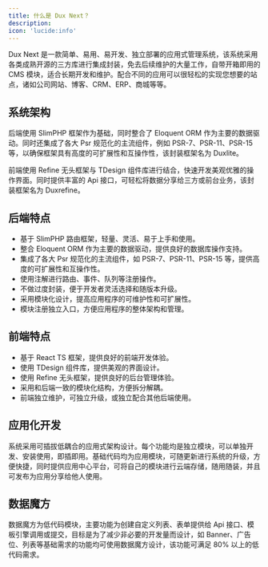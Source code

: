 ```yaml
---
title: 什么是 Dux Next？
description: 
icon: 'lucide:info'
---
```


Dux Next 是一款简单、易用、易开发、独立部署的应用式管理系统，该系统采用各类成熟开源的三方库进行集成封装，免去后续维护的大量工作，自带开箱即用的 CMS 模块，适合长期开发和维护。配合不同的应用可以很轻松的实现您想要的站点，诸如公司网站、博客、CRM、ERP、商城等等。

##  系统架构

后端使用 SlimPHP 框架作为基础，同时整合了 Eloquent ORM 作为主要的数据驱动。同时还集成了各大 Psr 规范化的主流组件，例如 PSR-7、PSR-11、PSR-15 等，以确保框架具有高度的可扩展性和互操作性，该封装框架名为 Duxlite。

前端使用 Refine 无头框架与 TDesign 组件库进行结合，快速开发美观优雅的操作界面。同时提供丰富的 Api 接口，可轻松将数据分享给三方或前台业务，该封装框架名为 Duxrefine。


## 后端特点

- 基于 SlimPHP 路由框架，轻量、灵活、易于上手和使用。
- 整合 Eloquent ORM 作为主要的数据驱动，提供良好的数据库操作支持。
- 集成了各大 Psr 规范化的主流组件，如 PSR-7、PSR-11、PSR-15 等，提供高度的可扩展性和互操作性。
- 使用注解进行路由、事件、队列等注册操作。
- 不做过度封装，便于开发者灵活选择和随版本升级。
- 采用模块化设计，提高应用程序的可维护性和可扩展性。
- 模块注册独立入口，方便应用程序的整体架构和管理。

## 前端特点

- 基于 React TS 框架，提供良好的前端开发体验。
- 使用 TDesign 组件库，提供美观的界面设计。
- 使用 Refine 无头框架，提供良好的后台管理体验。
- 采用和后端一致的模块化结构，方便拆分解耦。
- 前端独立维护，可独立升级，或独立配合其他后端使用。

## 应用化开发

系统采用可插拔低耦合的应用式架构设计。每个功能均是独立模块，可以单独开发、安装使用，即插即用。基础代码均为应用模块，可随更新进行系统的升级，方便快捷，同时提供应用中心平台，可将自己的模块进行云端存储，随用随装，并且可发布为应用分享给他人使用。

## 数据魔方

数据魔方为低代码模块，主要功能为创建自定义列表、表单提供给 Api 接口、模板引擎调用或提交，目标是为了减少非必要的开发量而设计，如 Banner、广告位、列表等基础需求的功能均可使用数据魔方设计，该功能可满足 80% 以上的低代码需求。




